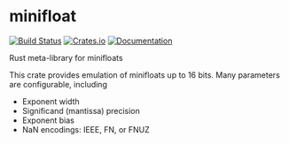 # minifloat

[![Build Status](https://github.com/jdh8/minifloat-rs/actions/workflows/rust.yml/badge.svg)](https://github.com/jdh8/minifloat-rs)
[![Crates.io](https://img.shields.io/crates/v/minifloat.svg)](https://crates.io/crates/minifloat)
[![Documentation](https://docs.rs/minifloat/badge.svg)](https://docs.rs/minifloat)

Rust meta-library for minifloats

This crate provides emulation of minifloats up to 16 bits.  Many parameters are
configurable, including

- Exponent width
- Significand (mantissa) precision
- Exponent bias
- NaN encodings: IEEE, FN, or FNUZ
